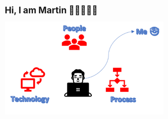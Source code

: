 # Hi, I am Martin 👋🏿👨🏿‍💻
![profile header](https://github.com/mxatweb/mxatweb/blob/main/github_profile.png)
